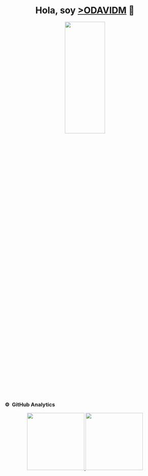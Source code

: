 
<div align="center">
<h1 align="center">Hola, soy <a href="https://odavidm.github.io/Portafolio/"> >ODAVIDM</a> 👋</h1>
<img src="/Odavidm.png" width= "50%" height= "30%" align="center" >
</div>


### ⚙️ &nbsp;GitHub Analytics

<p align="center">
<a href="https://github.com/ODavidM">
  <img height="180em" src="https://github-readme-stats-eight-theta.vercel.app/api?username=ODavidM&show_icons=true&theme=algolia&include_all_commits=true&count_private=true"/>
  <img height="180em" src="https://github-readme-stats-eight-theta.vercel.app/api/top-langs/?username=ODavidM&layout=compact&langs_count=8&theme=algolia"/>
</a>
</p>







<!--
**ODavidM/OdavidM** is a ✨ _special_ ✨ repository because its `README.md` (this file) appears on your GitHub profile.

Here are some ideas to get you started:

- 🔭 I’m currently working on ...
- 🌱 I’m currently learning ...
- 👯 I’m looking to collaborate on ...
- 🤔 I’m looking for help with ...
- 💬 Ask me about ...
- 📫 How to reach me: ...
- 😄 Pronouns: ...
- ⚡ Fun fact: ...
-->
